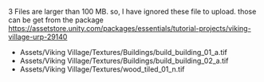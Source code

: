 3 Files are larger than 100 MB. so, I have ignored these file to upload. those can be get from the package https://assetstore.unity.com/packages/essentials/tutorial-projects/viking-village-urp-29140
* Assets/Viking Village/Textures/Buildings/build_building_01_a.tif
* Assets/Viking Village/Textures/Buildings/build_building_02_a.tif
* Assets/Viking Village/Textures/wood_tiled_01_n.tif